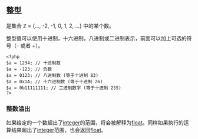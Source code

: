 ## 整型

是集合 ℤ = {..., -2, -1, 0, 1, 2, ...} 中的某个数。

整型值可以使用十进制，十六进制，八进制或二进制表示，前面可以加上可选的符号（- 或者 +）。

```
<?php
$a = 1234; // 十进制数
$a = -123; // 负数
$a = 0123; // 八进制数 (等于十进制 83)
$a = 0x1A; // 十六进制数 (等于十进制 26)
$a = 0b11111111; // 二进制数字 (等于十进制 255)
?>
```

### 整数溢出

如果给定的一个数超出了[integer](http://php.net/manual/zh/language.types.integer.php)的范围，将会被解释为[float](http://php.net/manual/zh/language.types.float.php)。同样如果执行的运算结果超出了[integer](http://php.net/manual/zh/language.types.integer.php)范围，也会返回[float](http://php.net/manual/zh/language.types.float.php)。


